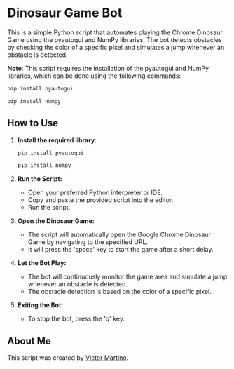 # Dinosaur Game Bot

This is a simple Python script that automates playing the Chrome Dinosaur Game using the pyautogui and NumPy libraries. The bot detects obstacles by checking the color of a specific pixel and simulates a jump whenever an obstacle is detected.

**Note**: This script requires the installation of the pyautogui and NumPy libraries, which can be done using the following commands:
```bash
pip install pyautogui
```
```bash
pip install numpy
```

## How to Use

1. **Install the required library:**
    ```bash
    pip install pyautogui
    ```
    ```bash
    pip install numpy
    ```
   
2. **Run the Script:**
    - Open your preferred Python interpreter or IDE.
    - Copy and paste the provided script into the editor.
    - Run the script.

3. **Open the Dinosaur Game:**
    - The script will automatically open the Google Chrome Dinosaur Game by navigating to the specified URL.
    - It will press the 'space' key to start the game after a short delay.

4. **Let the Bot Play:**
    - The bot will continuously monitor the game area and simulate a jump whenever an obstacle is detected.
    - The obstacle detection is based on the color of a specific pixel.

5. **Exiting the Bot:**
    - To stop the bot, press the 'q' key.

## About Me

This script was created by [Victor Martino](https://www.linkedin.com/in/victor-martino-446765140/).
